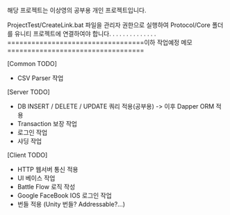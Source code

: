 해당 프로젝트는 이상영의 공부용 개인 프로젝트입니다.

ProjectTest/CreateLink.bat 파일을 관리자 권한으로 실행하여 Protocol/Core 폴더를 유니티 프로젝트에 연결하여야 합니다.
.
.
.
.
.
.
.
.
.
.
.
.
.
==================================이하 작업예정 메모==================================

[Common TODO]
 - CSV Parser 작업

[Server TODO]
 - DB INSERT / DELETE / UPDATE 쿼리 적용(공부용) -> 이후 Dapper ORM 적용
 - Transaction 보장 작업
 - 로그인 작업
 - 샤딩 작업

[Client TODO]
 - HTTP 웹서버 통신 적용
 - UI 베이스 작업
 - Battle Flow 로직 작성
 - Google FaceBook IOS 로그인 작업
 - 번들 적용 (Unity 번들? Addressable?...)
